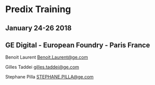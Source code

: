 # Predix Training 
## January 24-26 2018
## GE Digital - European Foundry - Paris France

Benoit Laurent <Benoit.Laurent@ge.com>

Gilles Taddei <gilles.taddei@ge.com>

Stephane Pilla <STEPHANE.PILLA@ge.com>